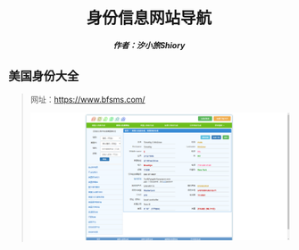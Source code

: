 <center><h1>身份信息网站导航</h1></center>

<center><h5>作者：汐小旅Shiory</h5></center>



## 美国身份大全

> 网址：https://www.bfsms.com/
>
> ![](img/微信截图_20230521235154.png)
